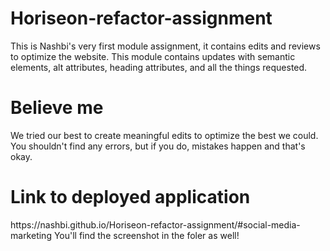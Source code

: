 # Horiseon-refactor-assignment
This is Nashbi's very first module assignment, it contains edits and reviews to optimize the website.
This module contains updates with semantic elements, alt attributes, heading attributes, and all the things requested.
<h1> Believe me </h1>
We tried our best to create meaningful edits to optimize the best we could. You shouldn't find any errors, but if you do, mistakes happen and that's okay.
<h1> Link to deployed application </h1> 
https://nashbi.github.io/Horiseon-refactor-assignment/#social-media-marketing 
You'll find the screenshot in the foler as well!
